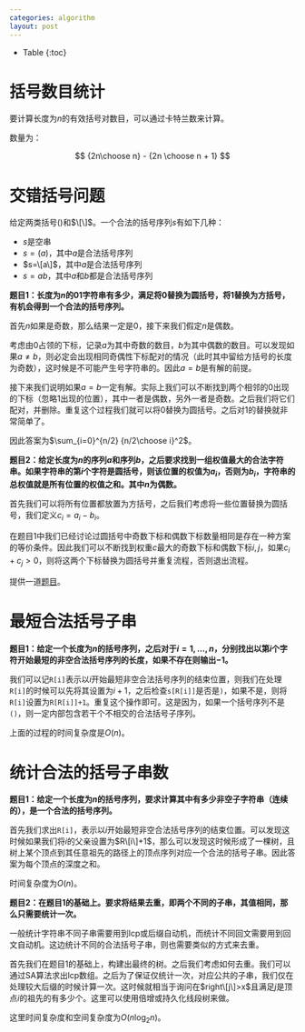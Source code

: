 ```yaml
---
categories: algorithm
layout: post
---
```


- Table
{:toc}

# 括号数目统计

要计算长度为$n$的有效括号对数目，可以通过卡特兰数来计算。

数量为：

$$
{2n\choose n} - {2n \choose n + 1}
$$

# 交错括号问题

给定两类括号$()$和$\[\]$。一个合法的括号序列$s$有如下几种：

- $s$是空串
- $s=(a)$，其中$a$是合法括号序列
- $s=\[a\]$，其中$a$是合法括号序列
- $s=ab$，其中$a$和$b$都是合法括号序列

**题目1：长度为$n$的01字符串有多少，满足将0替换为圆括号，将1替换为方括号，有机会得到一个合法的括号序列。**

首先$n$如果是奇数，那么结果一定是$0$，接下来我们假定$n$是偶数。

考虑由$0$占领的下标，记录$a$为其中奇数的数目，$b$为其中偶数的数目。可以发现如果$a\neq b$，则必定会出现相同奇偶性下标配对的情况（此时其中留给方括号的长度为奇数），这时候是不可能产生号字符串的。因此$a=b$是有解的前提。

接下来我们说明如果$a=b$一定有解。实际上我们可以不断找到两个相邻的0出现的下标（忽略1出现的位置），其中一者是偶数，另外一者是奇数。之后我们将它们配对，并删除。重复这个过程我们就可以将$0$替换为圆括号。之后对$1$的替换就非常简单了。

因此答案为$\sum_{i=0}^{n/2} {n/2\choose i}^2$。

**题目2：给定长度为$n$的序列$a$和序列$b$，之后要求找到一组权值最大的合法字符串。如果字符串的第$i$个字符是圆括号，则该位置的权值为$a_i$，否则为$b_i$，字符串的总权值就是所有位置的权值之和。其中$n$为偶数。**

首先我们可以将所有位置都放置为方括号，之后我们考虑将一些位置替换为圆括号，我们定义$c_i=a_i-b_i$。

在题目1中我们已经讨论过圆括号中奇数下标和偶数下标数量相同是存在一种方案的等价条件。因此我们可以不断找到权重$c$最大的奇数下标和偶数下标$i,j$，如果$c_i+c_j\gt 0$，则将这两个下标替换为圆括号并重复流程，否则退出流程。

提供一道[题目](https://atcoder.jp/contests/agc048/tasks/agc048_b)。

# 最短合法括号子串

**题目1：给定一个长度为$n$的括号序列，之后对于$i=1,\ldots,n$，分别找出以第$i$个字符开始最短的非空合法括号序列的长度，如果不存在则输出$-1$。**

我们可以记`R[i]`表示以$i$开始最短非空合法括号序列的结束位置，则我们在处理`R[i]`的时候可以先将其设置为$i+1$，之后检查`s[R[i]]`是否是`)`，如果不是，则将`R[i]`设置为`R[R[i]]+1`。重复这个操作即可。这是因为，如果一个括号序列不是`()`，则一定内部包含若干个不相交的合法括号子序列。

上面的过程的时间复杂度是$O(n)$。

# 统计合法的括号子串数

**题目1：给定一个长度为$n$的括号序列，要求计算其中有多少非空子字符串（连续的），是一个合法的括号序列。**

首先我们求出`R[i]`，表示以$i$开始最短非空合法括号序列的结束位置。可以发现这时候如果我们将$i$的父亲设置为$R\[i\]+1$，那么可以发现这时候形成了一棵树，且树上某个顶点到其任意祖先的路径上的顶点序列对应一个合法的括号子串。因此答案为每个顶点的深度之和。

时间复杂度为$O(n)$。

**题目2：在题目1的基础上。要求将结果去重，即两个不同的子串，其值相同，那么只需要统计一次。**

一般统计字符串不同子串需要用到lcp或后缀自动机，而统计不同回文需要用到回文自动机。这边统计不同的合法括号子串，则也需要类似的方式来去重。

首先我们在题目1的基础上，构建出最终的树。之后我们考虑如何去重。我们可以通过SA算法求出lcp数组。之后为了保证仅统计一次，对应公共的子串，我们仅在处理较大后缀的时候计算一次。这时候就相当于询问在$right\[j\]>x$且满足$j$是顶点$i$的祖先的有多少个。这里可以使用倍增或持久化线段树来做。

这里时间复杂度和空间复杂度为$O(n\log_2n)$。